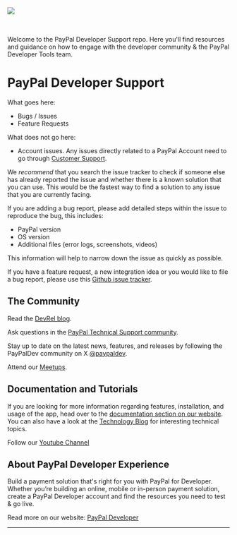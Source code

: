 <a href="https://developer.paypal.com/home">
<img src="https://www.paypalobjects.com/paypal-ui/logos/svg/paypal-developer.svg" /></a><br/><br/><br/>

Welcome to the PayPal Developer Support repo. Here you'll find resources and guidance on how to engage with the developer community & the PayPal Developer Tools team. 

# PayPal Developer Support

What goes here: 
- Bugs / Issues
- Feature Requests

What does not go here:
- Account issues. Any issues directly related to a PayPal Account need to go through [Customer Support](https://www.paypal.com/us/smarthelp/contact-us).

We _recommend_ that you search the issue tracker to check if someone else has already reported the issue and whether there is a known solution that you can use. This would be the fastest way to find a solution to any issue that you are currently facing.

If you are adding a bug report, please add detailed steps within the issue to reproduce the bug, this includes: 
- PayPal version
- OS version
- Additional files (error logs, screenshots, videos)

This information will help to narrow down the issue as quickly as possible. 

If you have a feature request, a new integration idea or you would like to file a bug report, please use this [Github issue tracker](https://github.com/paypal-examples/paypal-dev-support/issues). 

## The Community

Read the [DevRel blog](https://dev.to/paypaldeveloper).

Ask questions in the [PayPal Technical Support community](https://www.paypal-community.com/mts). <br />

Stay up to date on the latest news, features, and releases by following the PayPalDev community on X [@paypaldev](https://twitter.com/paypaldev).

Attend our [Meetups](https://www.meetup.com/paypal-developer-community/).

## Documentation and Tutorials

If you are looking for more information regarding features, installation, and usage of the app, head over to the <a target="_blank" href="https://developer.paypal.com/docs/online/">documentation section on our website</a>. <br/>
You can also have a look at the [Technology Blog]("https://medium.com/paypal-tech">https://medium.com/paypal-tech) for interesting technical topics. <br/>

Follow our [Youtube Channel](https://www.youtube.com/@paypaldev)    


## About PayPal Developer Experience

Build a payment solution that's right for you with PayPal for Developer.
Whether you’re building an online, mobile or in-person payment solution, create a PayPal Developer account and find the resources you need to test & go live.

Read more on our website: [PayPal Developer](https://developer.paypal.com/home)

---
